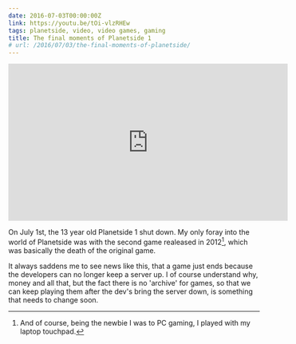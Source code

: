 ```yaml
---
date: 2016-07-03T00:00:00Z
link: https://youtu.be/tOi-vlzRHEw
tags: planetside, video, video games, gaming
title: The final moments of Planetside 1
# url: /2016/07/03/the-final-moments-of-planetside/
---
```


<div class="video">

<iframe width="560" height="315" src="https://www.youtube.com/embed/tOi-vlzRHEw" frameborder="0" allowfullscreen></iframe>

</div>

On July 1st, the 13 year old Planetside 1 shut down. My only foray into the world of Planetside was with the second game realeased in 2012[^1], which was basically the death of the original game.

It always saddens me to see news like this, that a game just ends because the developers can no longer keep a server up. I of course understand why, money and all that, but the fact there is no 'archive' for games, so that we can keep playing them after the dev's bring the server down, is something that needs to change soon. 



[^1]: And of course, being the newbie I was to PC gaming, I played with my laptop touchpad.



